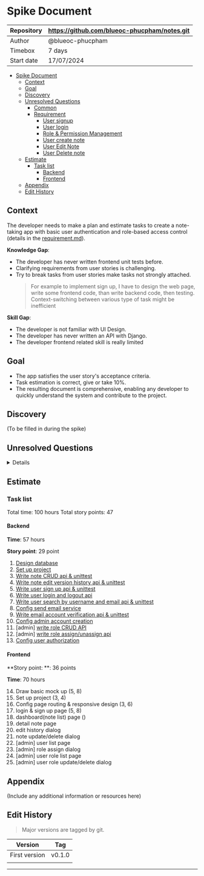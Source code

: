 # Spike Document

| Repository | https://github.com/blueoc-phucpham/notes.git |
| ---------- | -------------------------------------------- |
| Author     | @blueoc-phucpham                             |
| Timebox    | 7 days                                       |
| Start date | 17/07/2024                                   |

- [Spike Document](#spike-document)
  - [Context](#context)
  - [Goal](#goal)
  - [Discovery](#discovery)
  - [Unresolved Questions](#unresolved-questions)
    - [Common](#common)
    - [Requirement](#requirement)
      - [User signup](#user-signup)
      - [User login](#user-login)
      - [Role \& Permission Management](#role--permission-management)
      - [User create note](#user-create-note)
      - [User Edit Note](#user-edit-note)
      - [User Delete note](#user-delete-note)
  - [Estimate](#estimate)
    - [Task list](#task-list)
      - [Backend](#backend)
      - [Frontend](#frontend)
  - [Appendix](#appendix)
  - [Edit History](#edit-history)

## Context

The developer needs to make a plan and estimate tasks to create a note-taking app with basic user authentication and role-based access control (details in the [requirement.md](./requirement.md#user-stories)).

**Knowledge Gap**:

- The developer has never written frontend unit tests before.
- Clarifying requirements from user stories is challenging.
- Try to break tasks from user stories make tasks not strongly attached.
    > For example to implement sign up, I have to design the web page, write some frontend code, than write backend code, then testing. Context-switching between various type of task might be inefficient

**Skill Gap**:

- The developer is not familiar with UI Design.
- The developer has never written an API with Django.
- The developer frontend related skill is really limited

## Goal

- The app satisfies the user story's acceptance criteria.
- Task estimation is correct, give or take 10%.
- The resulting document is comprehensive, enabling any developer to quickly understand the system and contribute to the project.

## Discovery

(To be filled in during the spike)

## Unresolved Questions
<details>
<summary>Details</summary>
### Common

1. What metrics or criteria should we use to evaluate our test suite's effectiveness?

> The test should cover both happy case, invalid input data and unexpected exception.
> The coverage should be at least 80%

2. Should all user data be encrypted in the database?

> Encrypt password

3. How do we create an admin account? Are there limits on the number of admin accounts?

> Only one admin on system initialized.

4. Can admin view/update/delete user's notes? Or deactivate user account? Can admin view all user's infomation?

> Admin can do anything in system.

5. Does the design support mobile (responsive) functionality across different screen sizes?

> Should be considered

6. Is there a limit on how much note user can save? What should be done if one user spam very long note?

> 10 notes per user

7. Is note searching and categorizing is needed?

> No

### Requirement

#### User signup

7. How much personal information is needed beyond name, email, and password? Should we include full name, avatar, and bio?

> Only name, email and password

8. Can one email address be used to create multiple accounts?

> No

9. Are there any specific password rules for security, like requiring at least one capital letter, one lowercase letter, a number, and a symbol?

> at least 8 characters with letters (both uppercase and lowercase), numbers, and symbols, and includes no obvious personal information 

#### User login

10. What happens if users forget their password?

> Not on scope

#### Role & Permission Management

11. Access control rules is per document (like google docs) or system wide?

> Per document

12. Can one user view/update/delete other user's note if given edit role?

> Yes

#### User create note

13. Can users share their note to other user?

> Note visible by everyone by default.

#### User Edit Note

14. Note edit history support?

> Yes

15. Can multiple user edit the same note?

> Yes, but not in the same time

#### User Delete note

16. Is the note really deleted or should be kept in database (soft-delete)?

> Soft-delete

</details>

## Estimate

### Task list

Total time: 100 hours
Total story points: 47

#### Backend

**Time**: 57 hours

**Story point**: 29 point

1. [Design database](./tasks/note-1.md)
2. [Set up project](./tasks/note-2.md)
3. [Write note CRUD api & unittest](./tasks/note-3.md)
4. [Write note edit version history api & unittest](./tasks/note-4.md)
5. [Write user sign up api & unittest](./tasks/note-5.md)
6. [Write user login and logout api](./tasks/note-6.md)
7. [Write user search by username and email api & unittest](./tasks/note-7.md)
8. [Config send email service](./tasks/note-8.md)
9. [Write email account verification api & unittest](./tasks/note-9.md)
10. [Config admin account creation](./tasks/note-10.md)
11. [admin] [write role CRUD API](./tasks/note-11.md)
12. [admin] [write role assign/unassign api](./tasks/note-12.md)
13. [Config user authorization](./tasks/note-13.md)

#### Frontend

**Story point: **: 36 points

**Time**: 70 hours

14. Draw basic mock up (5, 8)
15. Set up project (3, 4)
16. Config page routing & responsive design (3, 6)
17. login & sign up page (5, 8)
18. dashboard(note list) page ()
19. detail note page
20. edit history dialog
21. note update/delete dialog
22. \[admin\] user list page
23. \[admin\] role assign dialog
24. \[admin\] user role list page
25. \[admin\] user role update/delete dialog


## Appendix
(Include any additional information or resources here)

## Edit History
> Major versions are tagged by git.

| Version       | Tag    |
| ------------- | ------ |
| First version | v0.1.0 |
|               |        |

---